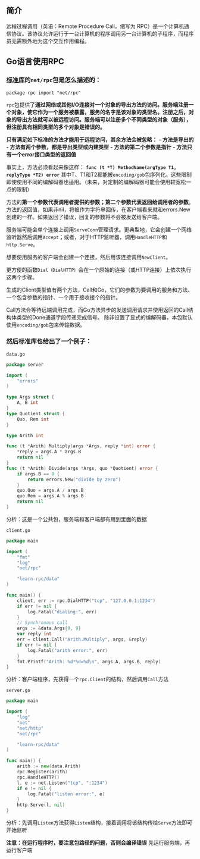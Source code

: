 ## 简介
远程过程调用（英语：Remote Procedure Call，缩写为 RPC）是一个计算机通信协议。该协议允许运行于一台计算机的程序调用另一台计算机的子程序，而程序员无需额外地为这个交互作用编程。

## Go语言使用RPC
### [标准库](https://studygolang.com/pkgdoc)的`net/rpc`包是怎么描述的：
`package rpc
import "net/rpc"`

`rpc`包提供了**通过网络或其他I/O连接对一个对象的导出方法的访问。服务端注册一个对象，使它作为一个服务被暴露，服务的名字是该对象的类型名。注册之后，对象的导出方法就可以被远程访问。服务端可以注册多个不同类型的对象（服务），但注册具有相同类型的多个对象是错误的。**

**只有满足如下标准的方法才能用于远程访问，其余方法会被忽略：**
**- 方法是导出的**
**- 方法有两个参数，都是导出类型或内建类型**
**- 方法的第二个参数是指针**
**- 方法只有一个error接口类型的返回值**


事实上，方法必须看起来像这样：
**`func (t *T) MethodName(argType T1, replyType *T2) error`**
其中T、T1和T2都能被`encoding/gob`包序列化。这些限制即使使用不同的编解码器也适用。（未来，对定制的编解码器可能会使用较宽松一点的限制）

方法的**第一个参数代表调用者提供的参数；第二个参数代表返回给调用者的参数**。方法的返回值，如果非nil，将被作为字符串回传，在客户端看来就和errors.New创建的一样。如果返回了错误，回复的参数将不会被发送给客户端。

服务端可能会单个连接上调用`ServeConn`管理请求。更典型地，它会创建一个网络监听器然后调用`Accept`；或者，对于HTTP监听器，调用`HandleHTTP`和`http.Serve`。

想要使用服务的客户端会创建一个连接，然后用该连接调用`NewClient`。

更方便的函数`Dial（DialHTTP）`会在一个原始的连接（或HTTP连接）上依次执行这两个步骤。

生成的Client类型值有两个方法，Call和Go，它们的参数为要调用的服务和方法、一个包含参数的指针、一个用于接收接个的指针。

Call方法会等待远端调用完成，而Go方法异步的发送调用请求并使用返回的Call结构体类型的Done通道字段传递完成信号。
除非设置了显式的编解码器，本包默认使用`encoding/gob`包来传输数据。


### 然后标准库也给出了一个例子：
`data.go`
```go
package server

import (
	"errors"
)

type Args struct {
	A, B int
}
type Quotient struct {
	Quo, Rem int
}

type Arith int

func (t *Arith) Multiply(args *Args, reply *int) error {
	*reply = args.A * args.B
	return nil
}
func (t *Arith) Divide(args *Args, quo *Quotient) error {
	if args.B == 0 {
		return errors.New("divide by zero")
	}
	quo.Quo = args.A / args.B
	quo.Rem = args.A % args.B
	return nil
}
```
分析：这是一个公共包，服务端和客户端都有用到里面的数据

`client.go`
```go
package main

import (
	"fmt"
	"log"
	"net/rpc"

	"learn-rpc/data"
)

func main() {
	client, err := rpc.DialHTTP("tcp", "127.0.0.1:1234")
	if err != nil {
		log.Fatal("dialing:", err)
	}
	// Synchronous call
	args := &data.Args{9, 9}
	var reply int
	err = client.Call("Arith.Multiply", args, &reply)
	if err != nil {
		log.Fatal("arith error:", err)
	}
	fmt.Printf("Arith: %d*%d=%d\n", args.A, args.B, reply)
}
```
分析：客户端程序，先获得一个`rpc.Client`的结构，然后调用`Call`方法


`server.go`
```go
package main

import (
	"log"
	"net"
	"net/http"
	"net/rpc"

	"learn-rpc/data"
)

func main() {
	arith := new(data.Arith)
	rpc.Register(arith)
	rpc.HandleHTTP()
	l, e := net.Listen("tcp", ":1234")
	if e != nil {
		log.Fatal("listen error:", e)
	}
	http.Serve(l, nil)
}
```
分析：先调用`Listen`方法获得`Listen`结构，接着调用将该结构传给`Serve`方法即可开始监听


**注意：在运行程序时，要注意包路径的问题，否则会编译错误**
先运行服务端，再运行客户端

